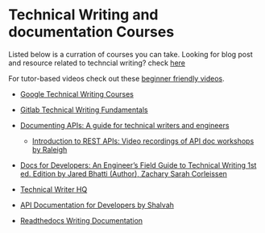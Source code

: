 

# Technical Writing and documentation Courses

Listed below is a curration of courses you can take. Looking for blog post and resource related to techncial writing? check [here](https://github.com/Bennykillua/Getting-started-in-Technical-Writing/blob/main/Technical%20Writing%20Resources.md)

For tutor-based videos check out these [beginner friendly videos](https://github.com/Bennykillua/Getting-started-in-Technical-Writing/blob/main/Learning%20Resources/Technical%20writing%20slides.md).

- [Google Technical Writing Courses](https://developers.google.com/tech-writing)

- [Gitlab Technical Writing Fundamentals](https://about.gitlab.com/handbook/engineering/ux/technical-writing/fundamentals/)

- [Documenting APIs: A guide for technical writers and engineers](https://idratherbewriting.com/learnapidoc/)
  - [Introduction to REST APIs: Video recordings of API doc workshops by Raleigh](https://idratherbewriting.com/learnapidoc/docapis_course_videos.html#video-2-raleigh-workshop)

- [Docs for Developers: An Engineer’s Field Guide to Technical Writing 1st ed. Edition by Jared Bhatti (Author), Zachary Sarah Corleissen](https://www.amazon.com/dp/1484272161/ref=cm_sw_r_awdo_navT_g_SV4HMY0QJNCGSEZ96T21)

- [Technical Writer HQ](https://technicalwriter.teachable.com/p/home?referral_code=6TJ7SI)

- [API Documentation for Developers by Shalvah](https://apidocsfordevs.com/)

- [Readthedocs Writing Documentation](https://docs-guide.readthedocs.io/en/latest/writing/)
